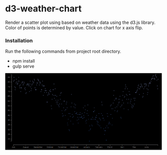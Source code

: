 # d3-weather-chart

Render a scatter plot using based on weather data using the d3.js library.
Color of points is determined by value.
Click on chart for x axis flip.

### Installation
Run the following commands from project root directory.
* npm install
* gulp serve

![App Sample](/sample.gif?raw=true "App Sample")